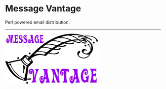# Message Vantage  

Perl powered email distribution.  

---  

![Logo](https://raw.githubusercontent.com/nothingworksright/message_vantage/master/images/logo.jpg "Logo")
